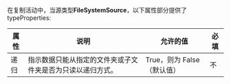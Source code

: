 在复制活动中，当源类型**FileSystemSource**，以下属性部分提供了 typeProperties:

| 属性 | 说明 | 允许的值 | 必填 |
| -------- | ----------- | -------------- | -------- |
| 递归 | 指示数据只能从指定的文件夹或子文件夹是否为只读以递归方式。 | True，则为 False （默认值）| 不 | 